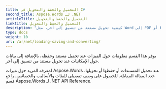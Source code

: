 ```yaml
---
title: التحميل والحفظ والتحويل في C#
second_title: Aspose.Words لـ .NET
articleTitle: التحميل والحفظ والتحويل
linktitle: التحميل والحفظ والتحويل
description: "كيفية تحويل مستند من تنسيق إلى آخر، مثل Word إلى PDF أو HTML إلى Markdown، بالإضافة إلى كيفية تحميل مستند وحفظه باستخدام C#."
type: docs
weight: 10
url: /ar/net/loading-saving-and-converting/
---
```


يوفر هذا القسم معلومات حول الميزات عند تحميل مستند وحفظه، بالإضافة إلى بيانات حول الإمكانيات عند تحويل مستند من تنسيق إلى آخر.

لمعرفة المزيد حول ميزات Aspose.Words عند تحميل المستندات أو حفظها أو تحويلها، حدد المقالة المقابلة. للحصول على وصف تفصيلي للفئات والأساليب والخصائص، راجع قسم Aspose.Words لـ .NET API Reference.
